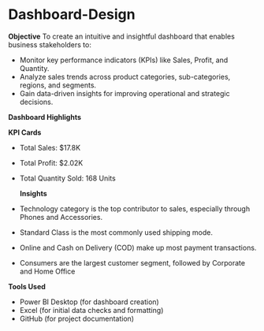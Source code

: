 # Dashboard-Design

**Objective** 
To create an intuitive and insightful dashboard that enables business stakeholders to:

- Monitor key performance indicators (KPIs) like Sales, Profit, and Quantity.
- Analyze sales trends across product categories, sub-categories, regions, and segments.
- Gain data-driven insights for improving operational and strategic decisions.

**Dashboard Highlights**

 **KPI Cards**
- Total Sales: $17.8K  
- Total Profit: $2.02K  
- Total Quantity Sold: 168 Units 

  **Insights**

- Technology category is the top contributor to sales, especially through Phones and Accessories.
- Standard Class is the most commonly used shipping mode.
- Online and Cash on Delivery (COD) make up most payment transactions.
- Consumers are the largest customer segment, followed by Corporate and Home Office

**Tools Used**

- Power BI Desktop (for dashboard creation)
- Excel (for initial data checks and formatting)
- GitHub (for project documentation)
